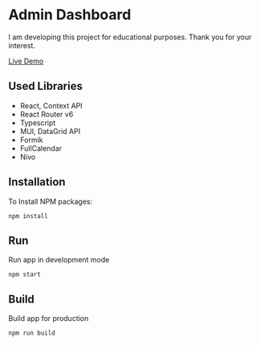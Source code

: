 # Admin Dashboard

I am developing this project for educational purposes. Thank you for your interest.

[Live Demo](https://admin-dashboard-1p2noean1-aygunbyr.vercel.app/)

## Used Libraries

- React, Context API
- React Router v6
- Typescript
- MUI, DataGrid API
- Formik
- FullCalendar
- Nivo

## Installation

To Install NPM packages:

```
npm install
```

## Run

Run app in development mode

```
npm start
```

## Build

Build app for production

```
npm run build
```
